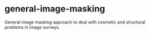 # general-image-masking
General image masking approach to deal with cosmetic and structural problems in image surveys.
